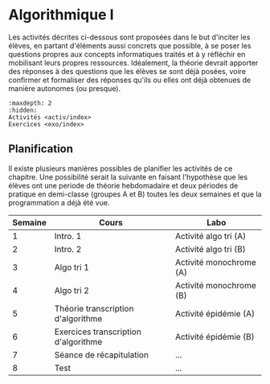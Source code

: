 # Algorithmique I
Les activités décrites ci-dessous sont proposées dans le but d'inciter les élèves, en partant d'éléments aussi concrets que possible, à se poser les questions propres aux concepts informatiques traités et à y réfléchir en mobilisant leurs propres ressources. Idéalement, la théorie devrait apporter des réponses à des questions que les élèves se sont déjà posées, voire confirmer et formaliser des réponses qu'ils ou elles ont déjà obtenues de manière autonomes (ou presque). 

```{toctree}
:maxdepth: 2
:hidden:
Activités <activ/index>
Exercices <exo/index>
```

## Planification

Il existe plusieurs manières possibles de planifier les activités
de ce chapitre. Une possibilité serait la suivante en faisant
l'hypothèse que les élèves ont une periode de théorie hebdomadaire et deux
périodes de pratique en demi-classe (groupes A et B) toutes les deux semaines et que la programmation a déjà été vue. 


|Semaine | Cours | Labo|
|------- | ------| ----|
|1       | Intro. 1| Activité algo tri (A)| 
|2       | Intro. 2| Activité algo tri (B)|
|3       | Algo tri 1| Activité monochrome (A)| 
|4       | Algo tri 2| Activité monochrome (B)|
|5       | Théorie transcription d'algorithme | Activité épidémie (A)| 
|6       | Exercices transcription d'algorithme| Activité épidémie (B)|
|7       | Séance de récapitulation| ...| 
|8       | Test | ...|


<!--- Si le chapitre programmation n'a pas encore été abordée, il est possible de faire les activités Dijkstra et PageRank à la place de l'activité minimax et d'inclure la transcription d'algorithmes dans le chapitre de programmation. --->


